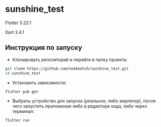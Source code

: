 # sunshine_test

Flutter 3.22.1

Dart 3.4.1

## Инструкция по запуску
- Клонировать репозиторий и перейти в папку проекта:
```bash
git clone https://github.com/neekeetuh/sunshine_test.git
cd sunshine_test
```

- Установить зависимости:

```bash
flutter pub get
```

- Выбрать устройство для запуска (реальное, либо эмулятор), после чего запустить приложение либо в редакторе кода, либо через терминал:

```bash
flutter run
```

